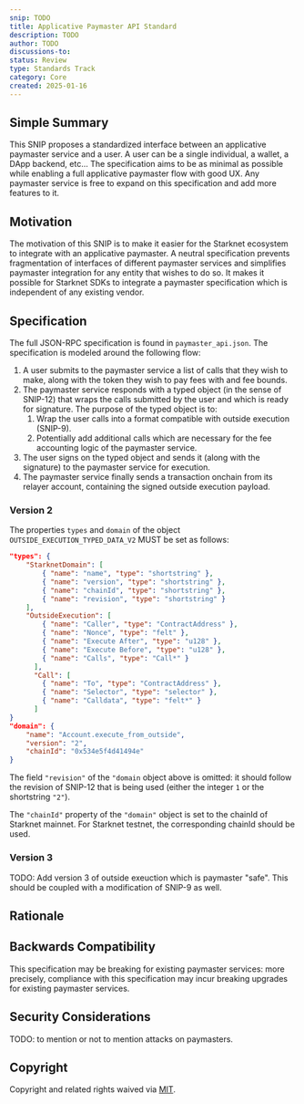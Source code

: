 ```yaml
---
snip: TODO
title: Applicative Paymaster API Standard
description: TODO
author: TODO
discussions-to: 
status: Review
type: Standards Track
category: Core
created: 2025-01-16
---
```


## Simple Summary

This SNIP proposes a standardized interface between an applicative paymaster service and a user. A user can be a single individual, a wallet, a DApp backend, etc... The specification aims to be as minimal as possible while enabling a full applicative paymaster flow with good UX. Any paymaster service is free to expand on this specification and add more features to it.

## Motivation

The motivation of this SNIP is to make it easier for the Starknet ecosystem to integrate with an applicative paymaster. A neutral specification prevents fragmentation of interfaces of different paymaster services and simplifies paymaster integration for any entity that wishes to do so. It makes it possible for Starknet SDKs to integrate a paymaster specification which is independent of any existing vendor.


## Specification

The full JSON-RPC specification is found in `paymaster_api.json`. The specification is modeled around the following flow:
1. A user submits to the paymaster service a list of calls that they wish to make, along with the token they wish to pay fees with and fee bounds.
2. The paymaster service responds with a typed object (in the sense of SNIP-12) that wraps the calls submitted by the user and which is ready for signature. The purpose of the typed object is to:
    1. Wrap the user calls into a format compatible with outside execution (SNIP-9).
    2. Potentially add additional calls which are necessary for the fee accounting logic of the paymaster service.
3. The user signs on the typed object and sends it (along with the signature) to the paymaster service for execution.
4. The paymaster service finally sends a transaction onchain from its relayer account, containing the signed outside execution payload.

### Version 2

The properties `types` and `domain` of the object `OUTSIDE_EXECUTION_TYPED_DATA_V2` MUST be set as follows:
```json
"types": {
    "StarknetDomain": [
        { "name": "name", "type": "shortstring" }, 
        { "name": "version", "type": "shortstring" },
        { "name": "chainId", "type": "shortstring" },
        { "name": "revision", "type": "shortstring" }
    ],
    "OutsideExecution": [
        { "name": "Caller", "type": "ContractAddress" },
        { "name": "Nonce", "type": "felt" },
        { "name": "Execute After", "type": "u128" },
        { "name": "Execute Before", "type": "u128" },
        { "name": "Calls", "type": "Call*" }
      ],
      "Call": [
        { "name": "To", "type": "ContractAddress" },
        { "name": "Selector", "type": "selector" },
        { "name": "Calldata", "type": "felt*" }
      ]
}
"domain": {
    "name": "Account.execute_from_outside",
    "version": "2",
    "chainId": "0x534e5f4d41494e"
}
```
The field `"revision"` of the `"domain` object above is omitted: it should follow the revision of SNIP-12 that is being used (either the integer `1` or the shortstring `"2"`).

The `"chainId"` property of the `"domain"` object is set to the chainId of Starknet mainnet. For Starknet testnet, the corresponding chainId should be used.

### Version 3

TODO: Add version 3 of outside exeuction which is paymaster "safe". This should be coupled with a modification of SNIP-9 as well.

## Rationale

## Backwards Compatibility

This specification may be breaking for existing paymaster services: more precisely, compliance with this specification may incur breaking upgrades for existing paymaster services.

## Security Considerations

TODO: to mention or not to mention attacks on paymasters.

## Copyright

Copyright and related rights waived via [MIT](../LICENSE).
